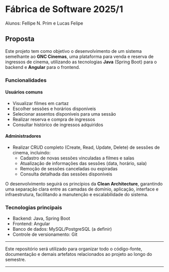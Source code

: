 # Fábrica de Software 2025/1
Alunos: Fellipe N. Prim e Lucas Felipe

## Proposta

Este projeto tem como objetivo o desenvolvimento de um sistema semelhante ao **GNC Cinemas**, uma plataforma para venda e reserva de ingressos de cinema, utilizando as tecnologias **Java** (Spring Boot) para o backend e **Angular** para o frontend.

### Funcionalidades

#### Usuários comuns
- Visualizar filmes em cartaz
- Escolher sessões e horários disponíveis
- Selecionar assentos disponíveis para uma sessão
- Realizar reserva e compra de ingressos
- Consultar histórico de ingressos adquiridos

#### Administradores
- Realizar CRUD completo (Create, Read, Update, Delete) de sessões de cinema, incluindo:
  - Cadastro de novas sessões vinculadas a filmes e salas
  - Atualização de informações das sessões (data, horário, sala)
  - Remoção de sessões canceladas ou expiradas
  - Consulta detalhada das sessões disponíveis

O desenvolvimento seguirá os princípios da **Clean Architecture**, garantindo uma separação clara entre as camadas de domínio, aplicação, interface e infraestrutura, facilitando a manutenção e escalabilidade do sistema.

### Tecnologias principais
- Backend: Java, Spring Boot
- Frontend: Angular
- Banco de dados: MySQL/PostgreSQL (a definir)
- Controle de versionamento: Git

---

Este repositório será utilizado para organizar todo o código-fonte, documentação e demais artefatos relacionados ao projeto ao longo do semestre.

---

